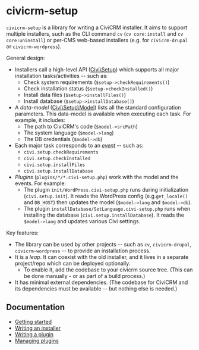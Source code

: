 # civicrm-setup

`civicrm-setup` is a library for writing a CiviCRM installer.  It aims to support multiple installers, such as the CLI command `cv`
(`cv core:install` and `cv core:uninstall`) or per-CMS web-based installers (e.g.  for `civicrm-drupal` or `civicrm-wordpress`).

General design:

* Installers call a high-level API ([Civi\Setup](src/Setup.php)) which supports all major installation tasks/activities -- such as:
    * Check system requirements (`$setup->checkRequirements()`)
    * Check installation status (`$setup->checkInstalled()`)
    * Install data files (`$setup->installFiles()`)
    * Install database (`$setup->installDatabase()`)
* A *data-model* ([Civi\Setup\Model](src/Setup/Model.php)) lists all the standard configuration parameters. This data-model is available when executing each task. For example, it includes:
    * The path to CiviCRM's code (`$model->srcPath`)
    * The system language (`$model->lang`)
    * The DB credentials (`$model->db`)
* Each major task corresponds to an [*event*](https://github.com/civicrm/civicrm-setup/tree/master/src/Setup/Event) -- such as:
    * `civi.setup.checkRequirements`
    * `civi.setup.checkInstalled`
    * `civi.setup.installFiles`
    * `civi.setup.installDatabase`
* *Plugins* (`plugins/*/*.civi-setup.php`) work with the model and the events. For example:
    * The plugin `init/WordPress.civi-setup.php` runs during initialization (`civi.setup.init`). It reads the WordPress config (e.g.`get_locale()` and `DB_HOST`) then updates the model (`$model->lang` and `$model->db`).
    * The plugin `installDatabase/SetLanguage.civi-setup.php` runs when installing the database (`civi.setup.installDatabase`). It reads the `$model->lang` and updates various Civi settings.

Key features:

* The library can be used by other projects -- such as `cv`, `civicrm-drupal`, `civicrm-wordpress` -- to provide an installation process.
* It is a *leap*. It can coexist with the old installer, and it lives in a separate project/repo which can be deployed optionally.
    * To enable it, add the codebase to your civicrm source tree. (This can be done manually - or as part of a build process.)
* It has minimal external dependencies. (The codebase for CiviCRM and its dependencies must be available -- but nothing else is needed.)

## Documentation

* [Getting started](docs/getting-started.md)
* [Writing an installer](docs/new-installer.md)
* [Writing a plugin](docs/new-plugin.md)
* [Managing plugins](docs/plugins.md)

